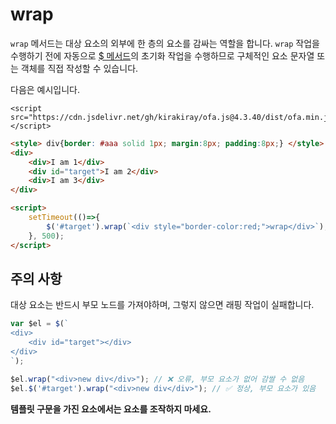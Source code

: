 # wrap

`wrap` 메서드는 대상 요소의 외부에 한 층의 요소를 감싸는 역할을 합니다. `wrap` 작업을 수행하기 전에 자동으로 [$ 메서드](../instance/dollar.md)의 초기화 작업을 수행하므로 구체적인 요소 문자열 또는 객체를 직접 작성할 수 있습니다.

다음은 예시입니다.

<html-viewer>

```
<script src="https://cdn.jsdelivr.net/gh/kirakiray/ofa.js@4.3.40/dist/ofa.min.js"></script>
```

```html
<style> div{border: #aaa solid 1px; margin:8px; padding:8px;} </style>
<div>
    <div>I am 1</div>
    <div id="target">I am 2</div>
    <div>I am 3</div>
</div>

<script>
    setTimeout(()=>{
        $('#target').wrap(`<div style="border-color:red;">wrap</div>`);
    }, 500);
</script>
```

</html-viewer>

## 주의 사항

대상 요소는 반드시 부모 노드를 가져야하며, 그렇지 않으면 래핑 작업이 실패합니다.

```javascript
var $el = $(`
<div>
    <div id="target"></div>
</div>
`);

$el.wrap("<div>new div</div>"); // ❌ 오류, 부모 요소가 없어 감쌀 수 없음
$el.$('#target').wrap("<div>new div</div>"); // ✅ 정상, 부모 요소가 있음
```

**템플릿 구문을 가진 요소에서는 요소를 조작하지 마세요.**
